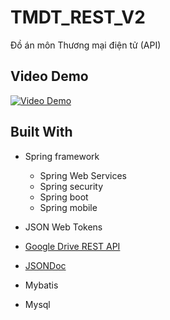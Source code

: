 # TMDT_REST_V2
Đồ án môn Thương mại điện tử (API)
## Video Demo
   [![Video Demo](https://img.youtube.com/vi/K38Qf32BeYs/0.jpg)](https://www.youtube.com/watch?v=K38Qf32BeYs&feature=youtu.be)
   
## Built With
* Spring framework
  * Spring Web Services
  * Spring security
  * Spring boot
  * Spring mobile

* JSON Web Tokens
* [Google Drive REST API](https://developers.google.com/drive/v3/web/about-sdk)
* [JSONDoc](http://jsondoc.org/)
* Mybatis
* Mysql
